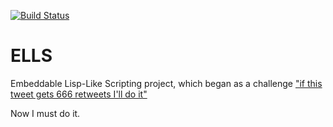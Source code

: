 [![Build Status](https://travis-ci.org/nihirash/ells.svg?branch=master)](https://travis-ci.org/nihirash/ells)

# ELLS
Embeddable Lisp-Like Scripting project, which began as a challenge ["if this tweet gets 666 retweets I'll do it"](https://twitter.com/nihirash/status/1034892323786772480)

Now I must do it.

